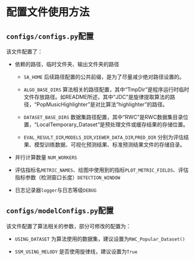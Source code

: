 # 配置文件使用方法

## `configs/configs.py`配置

该文件配置了：

- 依赖的路径，临时文件夹、输出文件夹的路径
  - `SA_HOME` 后续路径配置的公共前缀，是为了尽量减少绝对路径设置的。

  - `ALGO_BASE_DIRS` 算法相关的路径配置，其中“TmpDir”是程序运行时临时文件存放路径。如README所述，其中“JDC”是旋律提取算法的路径，“PopMusicHighlighter”是对比算法“highlighter”的路径。

  - `DATASET_BASE_DIRS` 数据集路径配置，其中“RWC”是RWC数据集目录位置，“LocalTemporary_Dataset”是预处理文件或缓存结果的存储位置。

  - `EVAL_RESULT_DIR`,`MODELS_DIR`,`VIEWER_DATA_DIR`,`PRED_DIR` 分别为评估结果、模型训练数据、可视化预测结果、标准预测结果文件的存储目录。

- 并行计算数量 `NUM_WORKERS`

- 评估指标名`METRIC_NAMES`、绘图中使用到的指标`PLOT_METRIC_FIELDS`、评估指标参数（检测窗口长度）`DETECTION_WINDOW`

- 日志记录器`logger`与日志等级`DEBUG`

## `configs/modelConfigs.py`配置

该文件配置了算法相关的参数，部分可修改的配置为：

- `USING_DATASET` 为算法使用的数据集，建议设置为`RWC_Popular_Dataset()`

- `SSM_USING_MELODY` 是否使用旋律线，建议设置为`True`
